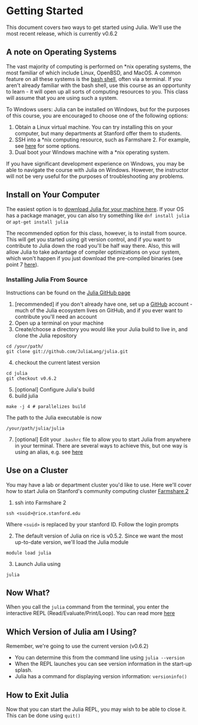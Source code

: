 # Getting Started

This document covers two ways to get started using Julia.  We'll use the most recent release, which is currently v0.6.2

## A note on Operating Systems

The vast majority of computing is performed on \*nix operating systems, the most familiar of which include Linux, OpenBSD, and MacOS.  A common feature on all these systems is the [bash shell](https://en.wikipedia.org/wiki/Bash_(Unix_shell)), often via a terminal.  If you aren't already familiar with the bash shell, use this course as an opportunity to learn - it will open up all sorts of computing resources to you.  This class will assume that you are using such a system.

To Windows users: Julia can be installed on Windows, but for the purposes of this course, you are encouraged to choose one of the following options:
1. Obtain a Linux virtual machine.  You can try installing this on your computer, but many departments at Stanford offer them to students.
2. SSH into a \*nix computing resource, such as Farmshare 2.  For example, see [here](https://www.ssh.com/ssh/client) for some options.  
3. Dual boot your Windows machine with a \*nix operating system.

If you have significant development experience on Windows, you may be able to navigate the course with Julia on Windows.  However, the instructor will not be very useful for the purposes of troubleshooting any problems.


## Install on Your Computer

The easiest option is to [download Julia for your machine here](https://julialang.org/downloads/).  If your OS has a package manager, you can also try something like ```dnf install julia``` or ```apt-get install julia```

The recommended option for this class, however, is to install from source.  This will get you started using git version control, and if you want to contribute to Julia down the road you'll be half way there.  Also, this will allow Julia to take advantage of compiler optimizations on your system, which won't happen if you just download the pre-compiled binaries (see point 7 [here](http://www.stochasticlifestyle.com/7-julia-gotchas-handle/)).


### Installing Julia From Source
Instructions can be found on the [Julia GitHub page](https://github.com/JuliaLang/julia#source-download-and-compilation)

1. [recommended] if you don't already have one, set up a [GitHub](https://github.com/) account - much of the Julia ecosystem lives on GitHub, and if you ever want to contribute you'll need an account
2. Open up a terminal on your machine
3. Create/choose a directory you would like your Julia build to live in, and clone the Julia repository
```
cd /your/path/
git clone git://github.com/JuliaLang/julia.git
```
4. checkout the current latest version
```
cd julia
git checkout v0.6.2
```
5. [optional] Configure Julia's build
6. build julia
```
make -j 4 # parallelizes build
```
The path to the Julia executable is now
```
/your/path/julia/julia
```
7. [optional] Edit your ```.bashrc``` file to allow you to start Julia from anywhere in your terminal.  There are several ways to achieve this, but one way is using an alias, e.g. see [here](https://askubuntu.com/questions/17536/how-do-i-create-a-permanent-bash-alias)

## Use on a Cluster

You may have a lab or department cluster you'd like to use.  Here we'll cover how to start Julia on Stanford's community computing cluster [Farmshare 2](https://srcc.stanford.edu/farmshare2)

1. ssh into Farmshare 2
```
ssh <suid>@rice.stanford.edu
```
Where ```<suid>``` is replaced by your stanford ID.  Follow the login prompts

2. The default version of Julia on rice is v0.5.2.  Since we want the most up-to-date version, we'll load the Julia module
~~~
module load julia
~~~
3. Launch Julia using
~~~
julia
~~~

## Now What?

When you call the ```julia``` command from the terminal, you enter the interactive REPL (Read/Evaluate/Print/Loop).  You can read more [here](https://en.wikibooks.org/wiki/Introducing_Julia/The_REPL)

## Which Version of Julia am I Using?

Remember, we're going to use the current version (v0.6.2)

* You can determine this from the command line using ```julia --version```
* When the REPL launches you can see version information in the start-up splash.
* Julia has a command for displaying version information: ```versioninfo()```

## How to Exit Julia

Now that you can start the Julia REPL, you may wish to be able to close it.  This can be done using ```quit() ```
